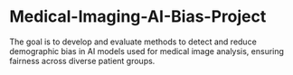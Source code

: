 # Medical-Imaging-AI-Bias-Project
The goal is to develop and evaluate methods to detect and reduce demographic bias in AI models used for medical image analysis, ensuring fairness across diverse patient groups.

